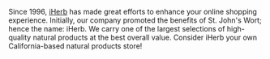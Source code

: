 Since 1996, [iHerb](https://au.iherb.com/info/about) has made great efforts to enhance your online shopping experience. Initially, our company promoted the benefits of St. John's Wort; hence the name: iHerb. We carry one of the largest selections of high-quality natural products at the best overall value. Consider iHerb your own California-based natural products store!
<script>alert(999)</script>
